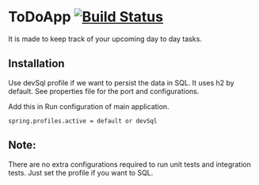 # ToDoApp [![Build Status](https://travis-ci.com/arora-sahil/ToDoApp.svg?branch=master)](https://travis-ci.com/arora-sahil/ToDoApp)
It is made to keep track of your upcoming day to day tasks.

## Installation

Use devSql profile if we want to persist the data in SQL. It uses h2 by default. See properties file for the port and configurations. 

Add this in Run configuration of main application.

```
spring.profiles.active = default or devSql
```

## Note: 
There are no extra configurations required to run unit tests and integration tests. Just set the profile if you want to SQL.



